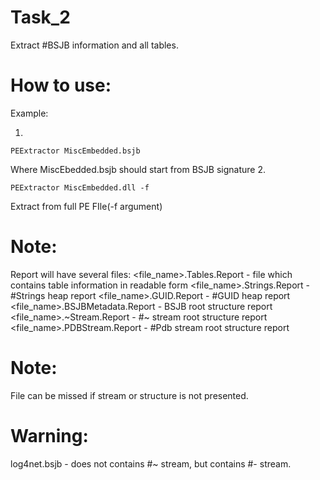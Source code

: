 # Task_2
Extract #BSJB information and all tables.

# How to use:

Example:

1.
  ```
  PEExtractor MiscEmbedded.bsjb
  ```
  Where MiscEbedded.bsjb should start from BSJB signature
2.
  ```
  PEExtractor MiscEmbedded.dll -f
  ```
  Extract from full PE FIle(-f argument)
  
  
  
 # Note:
 
 Report will have several files:
 <file_name>.Tables.Report - file which contains table information in readable form
 <file_name>.Strings.Report - #Strings heap report
 <file_name>.GUID.Report - #GUID heap report
 <file_name>.BSJBMetadata.Report - BSJB root structure report
 <file_name>.~Stream.Report - #~ stream root structure report
 <file_name>.PDBStream.Report - #Pdb stream root structure report
 
 # Note:
 File can be missed if stream or structure is not presented.
 
 # Warning:
 log4net.bsjb  - does not contains #~ stream, but contains #- stream.
